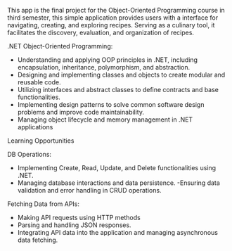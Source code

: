 This app is the final project for the Object-Oriented Programming course in third semester, this simple application provides users with a interface for navigating, creating, and exploring recipes. Serving as a  culinary tool, it facilitates the discovery, evaluation, and organization of recipes.

.NET Object-Oriented Programming:

- Understanding and applying OOP principles in .NET, including encapsulation, inheritance, polymorphism, and abstraction.
- Designing and implementing classes and objects to create modular and reusable code.
- Utilizing interfaces and abstract classes to define contracts and base functionalities.
- Implementing design patterns to solve common software design problems and improve code maintainability.
- Managing object lifecycle and memory management in .NET applications


Learning Opportunities

DB Operations:

- Implementing Create, Read, Update, and Delete functionalities using .NET.
- Managing database interactions and data persistence.
-Ensuring data validation and error handling in CRUD operations.

Fetching Data from APIs:

- Making API requests using HTTP methods
- Parsing and handling JSON responses.
- Integrating API data into the application and managing asynchronous data fetching.
